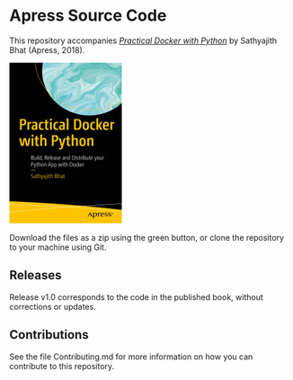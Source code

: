 # Apress Source Code

This repository accompanies [*Practical Docker with Python*](https://www.apress.com/9781484237830) by Sathyajith Bhat (Apress, 2018).

[comment]: #cover
![Cover image](9781484237830.jpg)

Download the files as a zip using the green button, or clone the repository to your machine using Git.

## Releases

Release v1.0 corresponds to the code in the published book, without corrections or updates.

## Contributions

See the file Contributing.md for more information on how you can contribute to this repository.